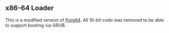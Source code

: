 x86-64 Loader
-------------

This is a modified version of [Pure64](https://github.com/ReturnInfinity/Pure64). All 16-bit code was removed to be able to support booting via GRUB.
